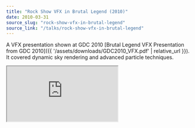 ```yaml
---
title: "Rock Show VFX in Brutal Legend (2010)"
date: 2010-03-31
source_slug: "rock-show-vfx-in-brutal-legend"
source_link: "/talks/rock-show-vfx-in-brutal-legend"
---
```


A VFX presentation shown at GDC 2010 [Brutal Legend VFX Presentation from GDC 2010]({{ '/assets/downloads/GDC2010_VFX.pdf' | relative_url }}). It covered dynamic sky rendering and advanced particle techniques.

<div class="experience-video">
  <iframe
    src="https://player.vimeo.com/video/8733431?wmode=opaque&api=1"
    title="Brutal Legend Time Lapse Climate Video"
    allow="autoplay; fullscreen; picture-in-picture"
    allowfullscreen
    loading="lazy"
  ></iframe>
</div>

